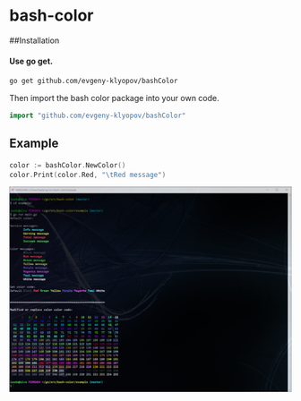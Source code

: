 # bash-color
##Installation
#### Use go get.
```bash
go get github.com/evgeny-klyopov/bashColor
```

Then import the bash color package into your own code.
```go
import "github.com/evgeny-klyopov/bashColor"
```

## Example
```go
color := bashColor.NewColor()
color.Print(color.Red, "\tRed message")
```
![example output](example/demo.png "example output")
